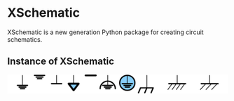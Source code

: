 # XSchematic
XSchematic is a new generation Python package for creating circuit schematics.

## Instance of XSchematic

![](test.png)